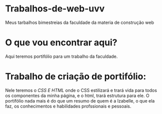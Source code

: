 # Trabalhos-de-web-uvv
Meus tarbalhos bimestreias da faculdade da materia de construção web

# O que vou encontrar aqui?
Aqui teremos portifólio para um trabalho da faculdade.

# Trabalho de criação de portifólio:
Nele teremos o *CSS E HTML*  onde o CSS estilizará e trará vida para todos os componentes da minha página, e o html, trará estrutura para ele.
O portifólio nada mais é do que um resumo de quem é a Izabelle, o que ela faz, os conhecimentos e habilidades profssionais e pessoais.



